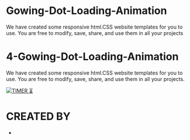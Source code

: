 # Gowing-Dot-Loading-Animation
We have created some responsive html.CSS website templates for you to use. You are free to modify, save, share, and use them in all your projects
# 4-Gowing-Dot-Loading-Animation
We have created some responsive html.CSS website templates for you to use. You are free to modify, save, share, and use them in all your projects.


[![TIMER ⏳](https://img.shields.io/badge/SPIN-ANIMATION-003245?style=flat&labelColor=yellow&logoColor=RED&square&logo=SOCIAL)](https://social-mechanic-1997.github.io/4-Gowing-Dot-Loading-Animation/)&nbsp;
# CREATED BY
- [](https://github.com/)
